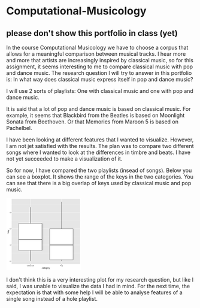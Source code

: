 # Computational-Musicology
## please don't show this portfolio in class (yet)

In the course Computational Musicology we have to choose a corpus that allows for a meaningful comparison between musical tracks. I hear more and more that artists are increasingly inspired by classical music, so for this assignment, it seems interesting to me to compare classical music with pop and dance music. The research question I will try to answer in this portfolio is: In what way does classical music express itself in pop and dance music? 

I will use 2 sorts of playlists:
One with classical music and one with pop and dance music.

It is said that a lot of pop and dance music is based on classical music. For example, it seems that Blackbird from the Beatles is based on Moonlight Sonata from Beethoven. Or that Memories from Maroon 5 is based on Pachelbel.

I have been looking at different features that I wanted to visualize. However, I am not jet satisfied with the results. The plan was to compare two different songs where I wanted to look at the differences in timbre and beats. I have not yet succeeded to make a visualization of it. 

So for now, I have compared the two playlists (insead of songs). 
Below you can see a boxplot. It shows the range of the keys in the two categories. You can see that there is a big overlap of keys used by classical music and pop music.

<img src="https://github.com/Tes98/Computational-Musicology/blob/main/boxplot%20key.png" alt="drawing" width="200"/>


I don't think this is a very interesting plot for my research question, but like I said, I was unable to visualize the data I had in mind. For the next time, the expectation is that with some help I will be able to analyse features of a single song instead of a hole playlist. 
